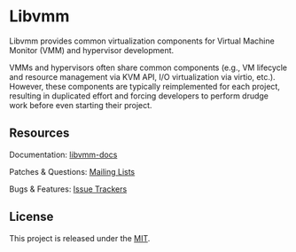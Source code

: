 # **Libvmm**

Libvmm provides common virtualization components for Virtual Machine Monitor
(VMM) and hypervisor development.

VMMs and hypervisors often share common components (e.g., VM lifecycle and
resource management via KVM API, I/O virtualization via virtio, etc.).
However, these components are typically reimplemented for each project,
resulting in duplicated effort and forcing developers to perform drudge work
before even starting their project.

<!-- ## **Installation**-->

## **Resources**
Documentation:       [libvmm-docs](https://man.sr.ht/~satchmo/libvmm-docs)

Patches & Questions: [Mailing Lists](https://sr.ht/~satchmo/libvmm/lists)

Bugs & Features:     [Issue Trackers](https://sr.ht/~satchmo/libvmm/trackers)

## **License**
This project is released under the [MIT](LICENSE).
